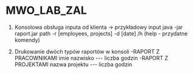 # MWO_LAB_ZAL

1. Konsolowa obsługa inputa od klienta -> przykładowy input  java -jar raport.jar path -r [employees, projects] -d [date]
/h (help - przydatne komendy)

2. Drukowanie dwóch typów raportów w konsoli
       -RAPORT Z PRACOWNIKAMI
        imie nazwisko --- liczba godzin
       -RAPORT Z PROJEKTAMI
         nazwa projektu --- liczba godzin

